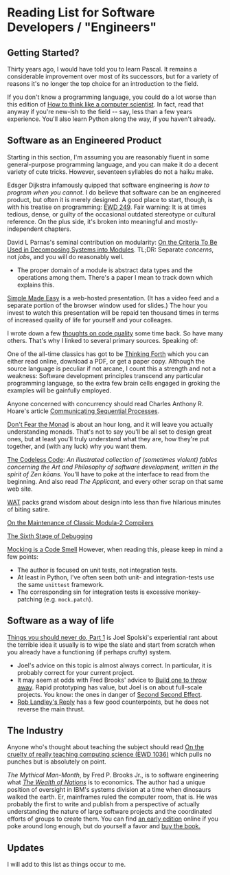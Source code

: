 # Reading List for Software Developers / "Engineers"

## Getting Started?

Thirty years ago, I would have told you to learn Pascal.
It remains a considerable improvement over most of its successors,
but for a variety of reasons it's no longer the top choice for an introduction to the field.

If you don't know a programming language, you could do a lot worse than this edition of
[How to think like a computer scientist](https://openbookproject.net/thinkcs/python/english3e/).
In fact, read that anyway if you're new-ish to the field -- say, less than a few years experience.
You'll also learn Python along the way, if you haven't already.

## Software as an Engineered Product

Starting in this section,
I'm assuming you are reasonably fluent in some general-purpose programming language,
and you can make it do a decent variety of cute tricks.
However, seventeen syllables do not a haiku make.

Edsger Dijkstra infamously quipped that software engineering is *how to program when you cannot*.
I do believe that software can be an engineered product, but often it is merely designed.
A good place to start, though, is with his treatise on programming:
[EWD 249](https://www.cs.utexas.edu/users/EWD/ewd02xx/EWD249.PDF).
Fair warning: It is at times tedious, dense, or guilty of the occasional outdated stereotype or
cultural reference. On the plus side, it's broken into meaningful and mostly-independent chapters.

David L Parnas's seminal contribution on modularity:
[On the Criteria To Be Used in Decomposing Systems into Modules](https://www.win.tue.nl/~wstomv/edu/2ip30/references/criteria_for_modularization.pdf).
TL;DR: Separate *concerns*, not *jobs*, and you will do reasonably well.

* The proper domain of a module is abstract data types and the operations among them.
There's a paper I mean to track down which explains this.

[Simple Made Easy](https://www.infoq.com/presentations/Simple-Made-Easy/) is a web-hosted presentation.
(It has a video feed and a separate portion of the browser window used for slides.)
The hour you invest to watch this presentation will be repaid ten thousand times
in terms of increased quality of life for yourself and your colleages.

I wrote down a few [thoughts on code quality](code_quality.md) some time back. So have many others.
That's why I linked to several primary sources. Speaking of:

One of the all-time classics has got to be
[Thinking Forth](http://thinking-forth.sourceforge.net/)
which you can either read online, download a PDF, or get a paper copy.
Although the source language is peculiar if not arcane,
I count this a strength and not a weakness:
Software development principles transcend any particular programming language,
so the extra few brain cells engaged in groking the examples will be gainfully employed.

Anyone concerned with concurrency should read Charles Anthony R. Hoare's article
[Communicating Sequential Processes](https://www.cs.cmu.edu/~crary/819-f09/Hoare78.pdf).

[Don't Fear the Monad](https://www.youtube.com/watch?v=ZhuHCtR3xq8) is about an hour long,
and it will leave you actually understanding monads.
That's not to say you'll be all set to design great ones,
but at least you'll truly understand what they are, how they're put together,
and (with any luck) why you want them.

[The Codeless Code](http://thecodelesscode.com/contents): *An illustrated collection of (sometimes violent) fables concerning the Art and Philosophy of software development, written in the spirit of Zen kōans.*
You'll have to poke at the interface to read from the beginning.
And also read *The Applicant*, and every other scrap on that same web site.

[WAT](https://destroyallsoftware.com/talks/wat) packs grand wisdom about design
into less than five hilarious minutes of biting satire.

[On the Maintenance of Classic Modula-2 Compilers](https://arxiv.org/pdf/1809.07080.pdf)

[The Sixth Stage of Debugging](https://levelup.gitconnected.com/the-sixth-stage-of-debugging-20d245172ffd)

[Mocking is a Code Smell](https://medium.com/javascript-scene/mocking-is-a-code-smell-944a70c90a6a)
However, when reading this, please keep in mind a few points:

* The author is focused on unit tests, not integration tests.
* At least in Python, I've often seen both unit- and integration-tests use the same `unittest` framework.
* The corresponding sin for integration tests is excessive monkey-patching (e.g. ``mock.patch``).

## Software as a way of life

[Things you should never do, Part 1](https://www.joelonsoftware.com/2000/04/06/things-you-should-never-do-part-i/)
is Joel Spolski's experiential rant about the terrible idea it usually is to wipe the slate and start from scratch
when you already have a functioning (if perhaps crufty) system.
* Joel's advice on this topic is almost always correct. In particular, it is probably correct for your current project.
* It may seem at odds with Fred Brooks' advice to [Build one to throw away](https://wiki.c2.com/?PlanToThrowOneAway).
  Rapid prototyping has value, but Joel is on about full-scale projects. You know: the ones in danger of
  [Second Second Effect](https://wiki.c2.com/?SecondSystemEffect).
* [Rob Landley's Reply](https://www.landley.net/writing/stuff/2007-05-14.html) has a few good counterpoints,
  but he does not reverse the main thrust.

## The Industry

Anyone who's thought about teaching the subject should read
[On the cruelty of really teaching computing science (EWD 1036)](https://www.cs.utexas.edu/~EWD/transcriptions/EWD10xx/EWD1036.html)
which pulls no punches but is absolutely on point.

*The Mythical Man-Month*, by Fred P. Brooks Jr., is to software engineering what
*[The Wealth of Nations](https://www.gutenberg.org/ebooks/3300)*
is to economics. The author had a unique position of oversight in IBM's systems division
at a time when dinosaurs walked the earth. Er, mainframes ruled the computer room, that is.
He was probably the first to write and publish from a perspective of actually understanding the nature
of large software projects and the coordinated efforts of groups to create them. You can find
[an early edition](https://web.eecs.umich.edu/~weimerw/2018-481/readings/mythical-man-month.pdf)
online if you poke around long enough, but do yourself a favor and
[buy the book.](https://www.amazon.com/Mythical-Man-Month-Software-Engineering-Anniversary/dp/0201835959)

## Updates

I will add to this list as things occur to me.

